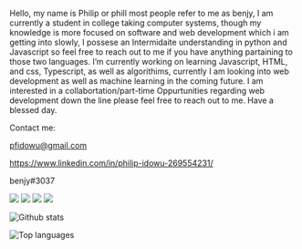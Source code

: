 Hello, my name is Philip or phill most people refer to me as benjy, I am currently a student in college taking computer systems, though my knowledge is more focused on software and web development which i am getting into slowly, I possese an Intermidaite understanding in python and Javascript so feel free to reach out to me if you have anything partaining to those two languages. I’m currently working on learning Javascript, HTML, and css, Typescript, as well as algorithims, currently I am looking into web development as well as machine learning in the coming future. I am interested in a collabortation/part-time Oppurtunities regarding web development down the line please feel free to reach out to me. Have a blessed day.

Contact me:

pfidowu@gmail.com

https://www.linkedin.com/in/philip-idowu-269554231/

benjy#3037

<img src="https://img.shields.io/badge/-Python-3776AB?logo=python&logoColor=fff">
<img src="https://img.shields.io/badge/-Javascript-3776AB?logo=Javascript&logoColor=fff">
<img src="https://img.shields.io/badge/-HTML-d26f28?logo=html&logoColor=fff">
<img src="https://img.shields.io/badge/-CSS-008b8b?logo=css&logoColor=fff">

![Github stats](https://github-readme-stats.vercel.app/api?username=benjysboxers&count_private=true&show_icons=true&theme=radical)

![Top languages](https://github-readme-stats.vercel.app/api/top-langs/?username=BENJYSBOXERS&show_icons=true&theme=radical)

